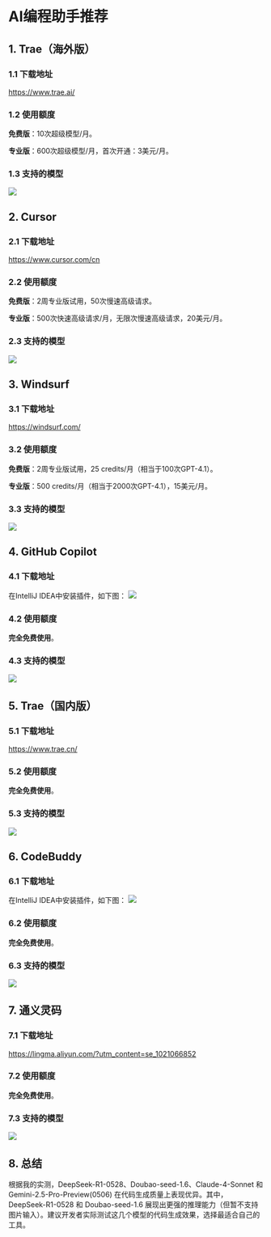 # AI编程助手推荐
## 1. Trae（海外版）
### 1.1 下载地址
<https://www.trae.ai/>
### 1.2 使用额度
**免费版**：10次超级模型/月。

**专业版**：600次超级模型/月，首次开通：3美元/月。
### 1.3 支持的模型
![](/Tools/AICoding/1.1.png)
## 2. Cursor
### 2.1 下载地址
<https://www.cursor.com/cn>
### 2.2 使用额度
**免费版**：2周专业版试用，50次慢速高级请求。

**专业版**：500次快速高级请求/月，无限次慢速高级请求，20美元/月。
### 2.3 支持的模型
![](/Tools/AICoding/2.1.png)
## 3. Windsurf
### 3.1 下载地址
<https://windsurf.com/>
### 3.2 使用额度
**免费版**：2周专业版试用，25 credits/月（相当于100次GPT-4.1）。

**专业版**：500 credits/月（相当于2000次GPT-4.1），15美元/月。
### 3.3 支持的模型
![](/Tools/AICoding/3.1.png)
## 4. GitHub Copilot
### 4.1 下载地址
在IntelliJ IDEA中安装插件，如下图：
![](/Tools/AICoding/4.1.png)
### 4.2 使用额度
**完全免费使用**。
### 4.3 支持的模型
![](/Tools/AICoding/4.2.png)
## 5. Trae（国内版）
### 5.1 下载地址
<https://www.trae.cn/>
### 5.2 使用额度
**完全免费使用**。
### 5.3 支持的模型
![](/Tools/AICoding/5.1.png)
## 6. CodeBuddy
### 6.1 下载地址
在IntelliJ IDEA中安装插件，如下图：
![](/Tools/AICoding/6.1.png)
### 6.2 使用额度
**完全免费使用**。
### 6.3 支持的模型
![](/Tools/AICoding/6.2.png)
## 7. 通义灵码
### 7.1 下载地址
<https://lingma.aliyun.com/?utm_content=se_1021066852>
### 7.2 使用额度
**完全免费使用**。
### 7.3 支持的模型
![](/Tools/AICoding/7.1.png)
## 8. 总结
根据我的实测，DeepSeek-R1-0528、Doubao-seed-1.6、Claude-4-Sonnet 和 Gemini-2.5-Pro-Preview(0506) 在代码生成质量上表现优异。其中，DeepSeek-R1-0528 和 Doubao-seed-1.6 展现出更强的推理能力（但暂不支持图片输入）。建议开发者实际测试这几个模型的代码生成效果，选择最适合自己的工具。